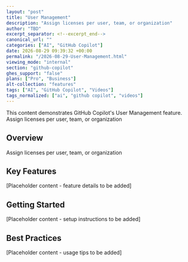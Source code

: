 ```yaml
---
layout: "post"
title: "User Management"
description: "Assign licenses per user, team, or organization"
author: "TBD"
excerpt_separator: <!--excerpt_end-->
canonical_url: ""
categories: ["AI", "GitHub Copilot"]
date: 2026-08-29 09:39:32 +00:00
permalink: "/2026-08-29-User-Management.html"
viewing_mode: "internal"
section: "github-copilot"
ghes_support: "false"
plans: ["Pro", "Business"]
alt-collection: "features"
tags: ["AI", "GitHub Copilot", "Videos"]
tags_normalized: ["ai", "github copilot", "videos"]
---
```


This content demonstrates GitHub Copilot's User Management feature. Assign licenses per user, team, or organization<!--excerpt_end-->

## Overview

Assign licenses per user, team, or organization

## Key Features

[Placeholder content - feature details to be added]

## Getting Started

[Placeholder content - setup instructions to be added]

## Best Practices

[Placeholder content - usage tips to be added]
